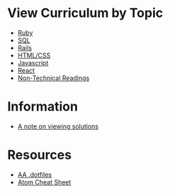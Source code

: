 # View Curriculum by Topic

* [Ruby][ruby]
* [SQL][sql]
* [Rails][rails]
* [HTML/CSS][html-css]
* [Javascript][js]
* [React][react]
* [Non-Technical Readings][nontech]

# Information

* [A note on viewing solutions](readings/solutions.md)

# Resources

* [AA .dotfiles](https://github.com/appacademy/dotfiles)
* [Atom Cheat Sheet](readings/atom_cheatsheet.md)

[ruby]: ../ruby
[sql]: ../sql
[rails]: ../rails
[js]: ../javascript
[react]: ../react
[html-css]: ../html-css
[nontech]: ./non-technical-readings.md
